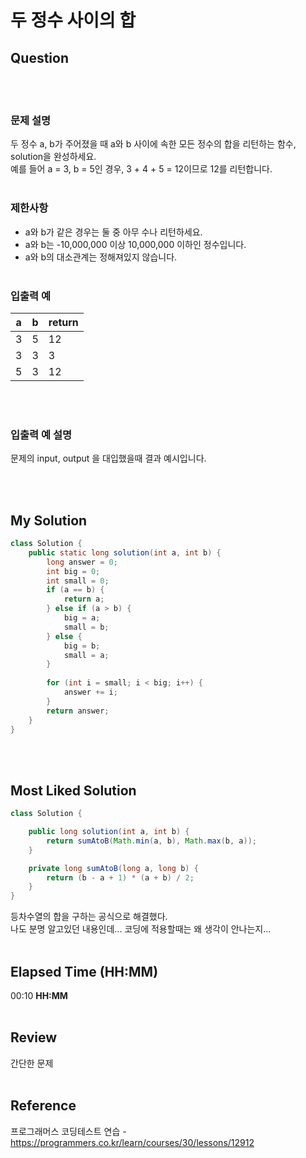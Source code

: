# 두 정수 사이의 합

## Question
<br><br>
### **문제 설명**

두 정수 a, b가 주어졌을 때 a와 b 사이에 속한 모든 정수의 합을 리턴하는 함수, solution을 완성하세요. <br>
예를 들어 a = 3, b = 5인 경우, 3 + 4 + 5 = 12이므로 12를 리턴합니다.
<br><br>
### **제한사항**

* a와 b가 같은 경우는 둘 중 아무 수나 리턴하세요.
* a와 b는 -10,000,000 이상 10,000,000 이하인 정수입니다.
* a와 b의 대소관계는 정해져있지 않습니다.
<br><br>
### **입출력 예**
|a|b|return|
|---|---|---|
|3|5|12|
|3|3|3|
|5|3|12|
<br><br>
### **입출력 예 설명**
문제의 input, output 을 대입했을때 결과 예시입니다.

<br><br>
## My Solution
``` Java
class Solution {
	public static long solution(int a, int b) {
		long answer = 0;
		int big = 0;
		int small = 0;
		if (a == b) {
			return a;
		} else if (a > b) {
			big = a;
			small = b;
		} else {
			big = b;
			small = a;
		}
		
		for (int i = small; i < big; i++) {
			answer += i;
		}
		return answer;
	}
}
```
<br><br>
## Most Liked Solution
``` Java
class Solution {

    public long solution(int a, int b) {
        return sumAtoB(Math.min(a, b), Math.max(b, a));
    }

    private long sumAtoB(long a, long b) {
        return (b - a + 1) * (a + b) / 2;
    }
}
```
등차수열의 합을 구하는 공식으로 해결했다. <br>
나도 분명 알고있던 내용인데... 코딩에 적용할때는 왜 생각이 안나는지...
<br><br>
## Elapsed Time (HH:MM)
00:10
**HH:MM**
<br><br>
## Review
간단한 문제
<br><br>
## Reference
프로그래머스 코딩테스트 연습 - https://programmers.co.kr/learn/courses/30/lessons/12912